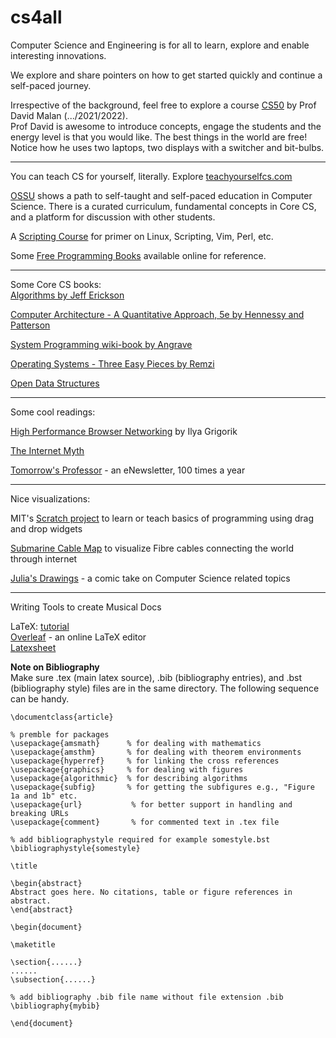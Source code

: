 # cs4all
Computer Science and Engineering is for all to learn, explore and enable interesting innovations.   

We explore and share pointers on how to get started quickly and continue a self-paced journey.   

Irrespective of the background, feel free to explore a course [CS50](https://cs50.harvard.edu/) by Prof David Malan (.../2021/2022).   
Prof David is awesome to introduce concepts, engage the students and the energy level is that you would like. The best things in the world are free!  
Notice how he uses two laptops, two displays with a switcher and bit-bulbs.   

----

You can teach CS for yourself, literally. Explore [teachyourselfcs.com](https://teachyourselfcs.com)

[OSSU](https://github.com/ossu/computer-science) shows a path to self-taught and self-paced education in Computer Science. There is a curated curriculum, fundamental concepts in Core CS, and a platform for discussion with other students. 

A [Scripting Course](https://github.com/learnbyexample/scripting_course#ebooks) for primer on Linux, Scripting, Vim, Perl, etc. 

Some [Free Programming Books](https://github.com/EbookFoundation/free-programming-books) available online for reference. 

----

Some Core CS books:  
[Algorithms by Jeff Erickson](http://jeffe.cs.illinois.edu/teaching/algorithms/) 

[Computer Architecture - A Quantitative Approach, 5e by Hennessy and Patterson](http://acs.pub.ro/~cpop/SMPA/Computer%20Architecture%20A%20Quantitative%20Approach%20(5th%20edition).pdf)

[System Programming wiki-book by Angrave](https://github.com/angrave/SystemProgramming/wiki)

[Operating Systems - Three Easy Pieces by Remzi](http://pages.cs.wisc.edu/~remzi/OSTEP/) 

[Open Data Structures](https://opendatastructures.org/) 

----

Some cool readings:  

[High Performance Browser Networking](https://hpbn.co) by Ilya Grigorik 

[The Internet Myth](https://unglue.it/work/442013/)

[Tomorrow's Professor](https://tomprof.stanford.edu/) - an eNewsletter, 100 times a year 

----

Nice visualizations:  

MIT's [Scratch project](https://scratch.mit.edu/) to learn or teach basics of programming using drag and drop widgets 

[Submarine Cable Map](https://www.submarinecablemap.com) to visualize Fibre cables connecting the world through internet 

[Julia's Drawings](https://drawings.jvns.ca/) - a comic take on Computer Science related topics  

----

Writing Tools to create Musical Docs  

LaTeX: [tutorial](https://www.latex-tutorial.com/tutorials/)  
[Overleaf](overleaf.com) - an online LaTeX editor  
[Latexsheet](http://wch.github.io/latexsheet/latexsheet-a4.pdf)  

**Note on Bibliography**  
Make sure .tex (main latex source), .bib (bibliography entries), and .bst (bibliography style) files are in the same directory. The following sequence can be handy. 

```
\documentclass{article}

% premble for packages
\usepackage{amsmath}      % for dealing with mathematics
\usepackage{amsthm}       % for dealing with theorem environments
\usepackage{hyperref}     % for linking the cross references
\usepackage{graphics}     % for dealing with figures
\usepackage{algorithmic}  % for describing algorithms
\usepackage{subfig}       % for getting the subfigures e.g., "Figure 1a and 1b" etc.
\usepackage{url}           % for better support in handling and breaking URLs
\usepackage{comment}       % for commented text in .tex file

% add bibliographystyle required for example somestyle.bst
\bibliographystyle{somestyle}

\title

\begin{abstract}
Abstract goes here. No citations, table or figure references in abstract. 
\end{abstract}

\begin{document}

\maketitle

\section{......}
......
\subsection{......}

% add bibliography .bib file name without file extension .bib
\bibliography{mybib}

\end{document}
```
